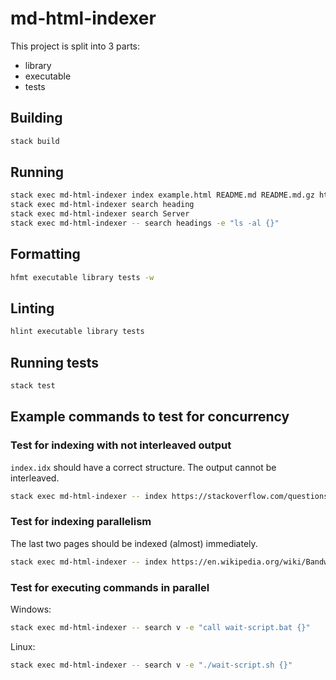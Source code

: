 # md-html-indexer

This project is split into 3 parts:

* library
* executable
* tests

## Building

```bash
stack build
```

## Running

```bash
stack exec md-html-indexer index example.html README.md README.md.gz http://w3schools.com
stack exec md-html-indexer search heading
stack exec md-html-indexer search Server
stack exec md-html-indexer -- search headings -e "ls -al {}"
```

## Formatting

```bash
hfmt executable library tests -w
```

## Linting

```bash
hlint executable library tests
```

## Running tests

```bash
stack test
```

## Example commands to test for concurrency

### Test for indexing with not interleaved output

`index.idx` should have a correct structure. The output cannot be interleaved.

```bash
stack exec md-html-indexer -- index https://stackoverflow.com/questions/857653/get-a-list-of-urls-from-a-site http://hackage.haskell.org/package/base-4.11.1.0/docs/System-IO-Unsafe.html https://hackage.haskell.org/package/base-4.9.1.0/docs/Control-Concurrent-MVar.html http://hackage.haskell.org/package/base-4.11.1.0/docs/Control-Concurrent.html http://hackage.haskell.org/package/parallel-3.1.0.1/docs/Control-Parallel-Strategies.html http://hackage.haskell.org/package/deepseq-1.4.3.0/docs/Control-DeepSeq.html#v:force http://book.realworldhaskell.org/read/concurrent-and-multicore-programming.html http://hackage.haskell.org/package/stm-conduit-4.0.0/docs/Data-Conduit-Async.html https://docs.expo.io/versions/latest/guides/push-notifications https://facebook.github.io/react-native/docs/asyncstorage.html#getitem https://www.abeautifulsite.net/downloading-a-list-of-urls-automatically https://developers.google.com/search/docs/guides/create-URLs https://developers.google.com/search/docs/guides/enhance-site https://en.wikipedia.org/wiki/Bandwidth_throttling
```

### Test for indexing parallelism

The last two pages should be indexed (almost) immediately.

```bash
stack exec md-html-indexer -- index https://en.wikipedia.org/wiki/Bandwidth_throttling https://httpstat.us/200?sleep=10000  https://developers.google.com/search/docs/guides/enhance-site https://httpstat.us/200?sleep=1000
```

### Test for executing commands in parallel

Windows:

```bash
stack exec md-html-indexer -- search v -e "call wait-script.bat {}"
```

Linux:

```bash
stack exec md-html-indexer -- search v -e "./wait-script.sh {}"
```
